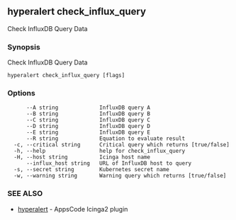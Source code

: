 ## hyperalert check_influx_query

Check InfluxDB Query Data

### Synopsis


Check InfluxDB Query Data

```
hyperalert check_influx_query [flags]
```

### Options

```
      --A string             InfluxDB query A
      --B string             InfluxDB query B
      --C string             InfluxDB query C
      --D string             InfluxDB query D
      --E string             InfluxDB query E
      --R string             Equation to evaluate result
  -c, --critical string      Critical query which returns [true/false]
  -h, --help                 help for check_influx_query
  -H, --host string          Icinga host name
      --influx_host string   URL of InfluxDB host to query
  -s, --secret string        Kubernetes secret name
  -w, --warning string       Warning query which returns [true/false]
```

### SEE ALSO
* [hyperalert](hyperalert.md)	 - AppsCode Icinga2 plugin


